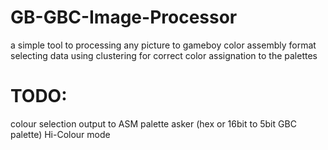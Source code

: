 # GB-GBC-Image-Processor
a simple tool to processing any picture to gameboy color assembly format selecting data using clustering for correct color assignation to the palettes

# TODO:

colour selection
output to ASM
palette asker (hex or 16bit to 5bit GBC palette)
Hi-Colour mode
